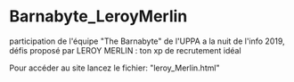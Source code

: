 # Barnabyte_LeroyMerlin
participation de l'équipe "The Barnabyte" de l'UPPA a la nuit de l'info 2019, défis proposé par LEROY MERLIN : ton xp de recrutement idéal

Pour accéder au site lancez le fichier: "leroy_Merlin.html"
